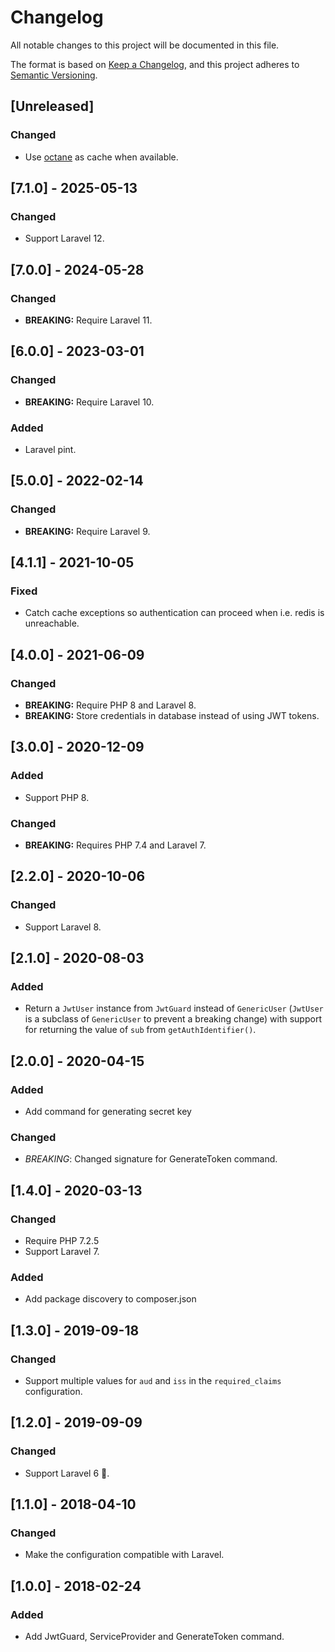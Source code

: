 # Changelog

All notable changes to this project will be documented in this file.

The format is based on [Keep a Changelog](https://keepachangelog.com/en/1.0.0/),
and this project adheres to [Semantic Versioning](https://semver.org/spec/v2.0.0.html).

## [Unreleased]

### Changed
- Use [octane](https://laravel.com/docs/master/octane) as cache when available.

## [7.1.0] - 2025-05-13

### Changed
- Support Laravel 12.


## [7.0.0] - 2024-05-28

### Changed
- **BREAKING:** Require Laravel 11.

## [6.0.0] - 2023-03-01

### Changed
- **BREAKING:** Require Laravel 10.

### Added
- Laravel pint.

## [5.0.0] - 2022-02-14

### Changed
- **BREAKING:** Require Laravel 9.

## [4.1.1] - 2021-10-05

### Fixed
- Catch cache exceptions so authentication can proceed when i.e. redis is unreachable.

## [4.0.0] - 2021-06-09

### Changed
- **BREAKING:** Require PHP 8 and Laravel 8.
- **BREAKING:** Store credentials in database instead of using JWT tokens.


## [3.0.0] - 2020-12-09

### Added
- Support PHP 8.

### Changed
- **BREAKING:** Requires PHP 7.4 and Laravel 7.


## [2.2.0] - 2020-10-06

### Changed
- Support Laravel 8.


## [2.1.0] - 2020-08-03

### Added
- Return a `JwtUser` instance from `JwtGuard` instead of `GenericUser` (`JwtUser` is a subclass of `GenericUser` to prevent a breaking change) with support for returning the value of `sub` from `getAuthIdentifier()`.


## [2.0.0] - 2020-04-15

### Added
- Add command for generating secret key

### Changed
- *BREAKING*: Changed signature for GenerateToken command.


## [1.4.0] - 2020-03-13

### Changed
- Require PHP 7.2.5
- Support Laravel 7.

### Added
- Add package discovery to composer.json


## [1.3.0] - 2019-09-18

### Changed
- Support multiple values for `aud` and `iss` in the `required_claims` configuration.

## [1.2.0] - 2019-09-09

### Changed
- Support Laravel 6 🎉.


## [1.1.0] - 2018-04-10

### Changed
- Make the configuration compatible with Laravel.


## [1.0.0] - 2018-02-24

### Added
- Add JwtGuard, ServiceProvider and GenerateToken command.
